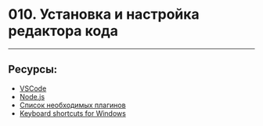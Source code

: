 # 010. Установка и настройка редактора кода

---

## Ресурсы:

- [VSCode](https://code.visualstudio.com/)
- [Node.js](https://nodejs.org/en)
- [Список необходимых плагинов](https://docs.google.com/document/d/1KXe7RcSUE5iwYqqHNNlLa6ZR96JEvAxTianqasYNWiI/edit)
- [Keyboard shortcuts for Windows](https://code.visualstudio.com/shortcuts/keyboard-shortcuts-windows.pdf)
